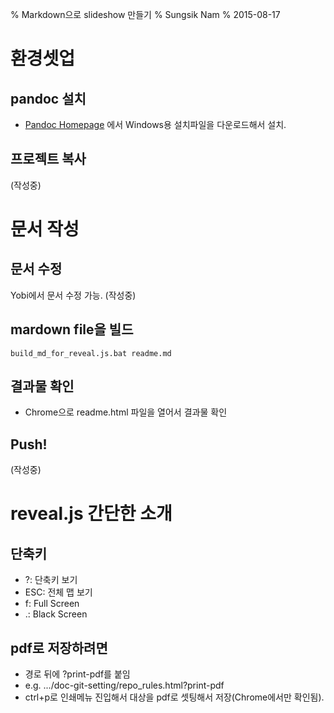 % Markdown으로 slideshow 만들기
% Sungsik Nam
% 2015-08-17

# 환경셋업

## pandoc 설치

* [Pandoc Homepage](http://pandoc.org/installing.html) 에서 Windows용 설치파일을 다운로드해서 설치.

## 프로젝트 복사

(작성중)

# 문서 작성

## 문서 수정

Yobi에서 문서 수정 가능.
(작성중)

## mardown file을 빌드

```
build_md_for_reveal.js.bat readme.md 
```

## 결과물 확인

* Chrome으로 readme.html 파일을 열어서 결과물 확인


## Push!

(작성중)

# reveal.js 간단한 소개

## 단축키

* ?: 단축키 보기
* ESC: 전체 맵 보기
* f: Full Screen
* .: Black Screen

## pdf로 저장하려면

* 경로 뒤에 ?print-pdf를 붙임
* e.g. .../doc-git-setting/repo_rules.html?print-pdf
* ctrl+p로 인쇄메뉴 진입해서 대상을 pdf로 셋팅해서 저장(Chrome에서만 확인됨).